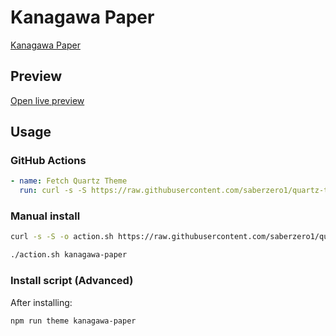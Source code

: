 # Kanagawa Paper

[Kanagawa Paper](https://ssp.sh)

## Preview

[Open live preview](https://quartz-themes.github.io/kanagawa-paper/)

## Usage

### GitHub Actions

```yaml
- name: Fetch Quartz Theme
  run: curl -s -S https://raw.githubusercontent.com/saberzero1/quartz-themes/master/action.sh | bash -s -- kanagawa-paper
```

### Manual install

```bash
curl -s -S -o action.sh https://raw.githubusercontent.com/saberzero1/quartz-themes/master/action.sh

./action.sh kanagawa-paper
```

### Install script (Advanced)

After installing:

```bash
npm run theme kanagawa-paper
```
